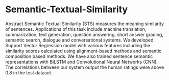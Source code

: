 # Semantic-Textual-Similarity
Abstract
Semantic Textual Similarity (STS) measures the meaning similarity of sentences. Applications of this task include machine translation, summarization, text generation, question answering, short answer grading, semantic search, dialogue and conversational systems. We developed Support Vector Regression model with various features including the similarity scores calculated using alignment-based methods and semantic composition based methods. We have also trained sentence semantic representations with BiLSTM and Convolutional Neural Networks (CNN). The correlations between our system output the human ratings were above 0.8 in the test dataset.

